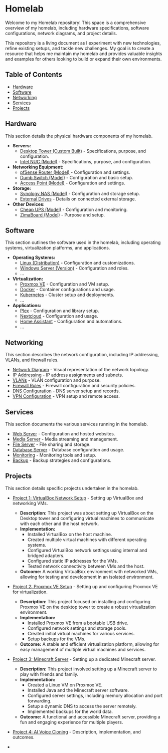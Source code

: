 # Homelab

Welcome to my Homelab repository! This space is a comprehensive overview of my homelab, including hardware specifications, software configurations, network diagrams, and project details.

This repository is a living document as I experiment with new technologies, refine existing setups, and tackle new challenges. My goal is to create a resource that helps me maintain my homelab and provides valuable insights and examples for others looking to build or expand their own environments.

## Table of Contents

- [Hardware](#hardware)
- [Software](#software)
- [Networking](#networking)
- [Services](#services)
- [Projects](#projects)

## Hardware

This section details the physical hardware components of my homelab.

- **Servers:**
    - [Desktop Tower (Custom Built)](hardware/servers/desktop_tower.md) - Specifications, purpose, and configuration.
    - [Intel NUC (Model)](hardware/servers/intel_nuc.md) - Specifications, purpose, and configuration.
- **Networking Equipment:**
    - [pfSense Router (Model)](hardware/networking/pfsense_router.md) - Configuration and settings.
    - [Dumb Switch (Model)](hardware/networking/dumb_switch.md) - Configuration and basic setup.
    - [Access Point (Model)](hardware/networking/access_point.md) - Configuration and settings.
- **Storage:**
    - [Synology NAS (Model)](hardware/storage/synology_nas.md) - Configuration and storage setup.
    - [External Drives](hardware/storage/external_drives.md) - Details on connected external storage.
- **Other Devices:**
    - [Cheap UPS (Model)](hardware/other/cheap_ups.md) - Configuration and monitoring.
    - [ZimaBoard (Model)](hardware/other/zimaboard.md) - Purpose and setup.

## Software

This section outlines the software used in the homelab, including operating systems, virtualization platforms, and applications.

- **Operating Systems:**
    - [Linux (Distribution)](software/os/linux.md) - Configuration and customizations.
    - [Windows Server (Version)](software/os/windows_server.md) - Configuration and roles.
    - ...
- **Virtualization:**
    - [Proxmox VE](software/virtualization/proxmox.md) - Configuration and VM setup.
    - [Docker](software/virtualization/docker.md) - Container configurations and usage.
    - [Kubernetes](software/virtualization/kubernetes.md) - Cluster setup and deployments.
    - ...
- **Applications:**
    - [Plex](software/applications/plex.md) - Configuration and library setup.
    - [Nextcloud](software/applications/nextcloud.md) - Configuration and usage.
    - [Home Assistant](software/applications/home_assistant.md) - Configuration and automations.
    - ...

## Networking

This section describes the network configuration, including IP addressing, VLANs, and firewall rules.

- [Network Diagram](networking/network_diagram.md) - Visual representation of the network topology.
- [IP Addressing](networking/ip_addressing.md) - IP address assignments and subnets.
- [VLANs](networking/vlans.md) - VLAN configuration and purpose.
- [Firewall Rules](networking/firewall.md) - Firewall configuration and security policies.
- [DNS Configuration](networking/dns.md) - DNS server setup and records.
- [VPN Configuration](networking/vpn.md) - VPN setup and remote access.

## Services

This section documents the various services running in the homelab.

- [Web Server](services/web_server.md) - Configuration and hosted websites.
- [Media Server](services/media_server.md) - Media streaming and management.
- [File Server](services/file_server.md) - File sharing and storage.
- [Database Server](services/database_server.md) - Database configuration and usage.
- [Monitoring](services/monitoring.md) - Monitoring tools and setup.
- [Backup](services/backup.md) - Backup strategies and configurations.

## Projects

This section details specific projects undertaken in the homelab.

- [Project 1: VirtualBox Network Setup](projects/virtualbox_network_setup.md) - Setting up VirtualBox and networking VMs.
    - **Description:** This project was about setting up VirtualBox on the Desktop tower and configuring virtual machines to communicate with each other and the host network.
    - **Implementation:**
        - Installed VirtualBox on the host machine.
        - Created multiple virtual machines with different operating systems.
        - Configured VirtualBox network settings using internal and bridged adapters.
        - Configured static IP addresses for the VMs.
        - Tested network connectivity between VMs and the host.
    - **Outcome:** A working VirtualBox environment with networked VMs, allowing for testing and development in an isolated environment.

- [Project 2: Proxmox VE Setup](projects/proxmox_setup.md) - Setting up and configuring Proxmox VE for virtualization.
    - **Description:** This project focused on installing and configuring Proxmox VE on the desktop tower to create a robust virtualization environment.
    - **Implementation:**
        - Installed Proxmox VE from a bootable USB drive.
        - Configured network settings and storage pools.
        - Created initial virtual machines for various services.
        - Setup backups for the VMs.
    - **Outcome:** A stable and efficient virtualization platform, allowing for easy management of multiple virtual machines and services.

- [Project 3: Minecraft Server](projects/minecraft_server.md) - Setting up a dedicated Minecraft server.
    - **Description:** This project involved setting up a Minecraft server to play with friends and family.
    - **Implementation:**
        - Created a Linux VM on Proxmox VE.
        - Installed Java and the Minecraft server software.
        - Configured server settings, including memory allocation and port forwarding.
        - Setup a dynamic DNS to access the server remotely.
        - Implemented backups for the world data.
    - **Outcome:** A functional and accessible Minecraft server, providing a fun and engaging experience for multiple players.

- [Project 4: AI Voice Cloning](projects/AI_Voice_cloning.md) - Description, implementation, and outcomes.
- 
